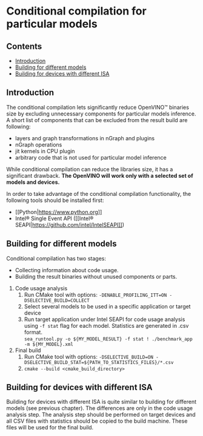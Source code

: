 # Conditional compilation for particular models

## Contents

- [Introduction](#introduction)
- [Building for different models](#building-for-different-models)
- [Building for devices with different ISA](#building-for-different-isa)

## Introduction

The conditional compilation lets significantly reduce OpenVINO™ binaries size
by excluding unnecessary components for particular models inference.
A short list of components that can be excluded from the result build are following:
* layers and graph transformations in nGraph and plugins
* nGraph operations
* jit kernels in CPU plugin
* arbitrary code that is not used for particular model inference

While conditional compilation can reduce the libraries size, it has a significant drawback. **The OpenVINO will work only with a selected set of models and devices.**

In order to take advantage of the conditional compilation functionality, the following tools should be installed first:
* [[Python|https://www.python.org]]
* Intel® Single Event API ([[Intel® SEAPI|https://github.com/intel/IntelSEAPI]])

## Building for different models

Conditional compilation has two stages:
* Collecting information about code usage.
* Building the result binaries without unused components or parts.

1. Code usage analysis
    1. Run CMake tool with options: `-DENABLE_PROFILING_ITT=ON -DSELECTIVE_BUILD=COLLECT`
    2. Select several models to be used in a specific application or target device
    3. Run target application under Intel SEAPI for code usage analysis using `-f stat` flag for each model. Statistics are generated in .csv format.  
`sea_runtool.py -o ${MY_MODEL_RESULT} -f stat ! ./benchmark_app -m ${MY_MODEL}.xml`
2. Final build
    1. Run CMake tool with options: `-DSELECTIVE_BUILD=ON -DSELECTIVE_BUILD_STAT=${PATH_TO_STATISTICS_FILES}/*.csv`
    2. `cmake --build <cmake_build_directory>`

## Building for devices with different ISA

Building for devices with different ISA is quite similar to building for different models (see previous chapter).
The differences are only in the code usage analysis step. The analysis step should be performed on target devices and all CSV files with statistics should be copied to the build machine. These files will be used for the final build.


